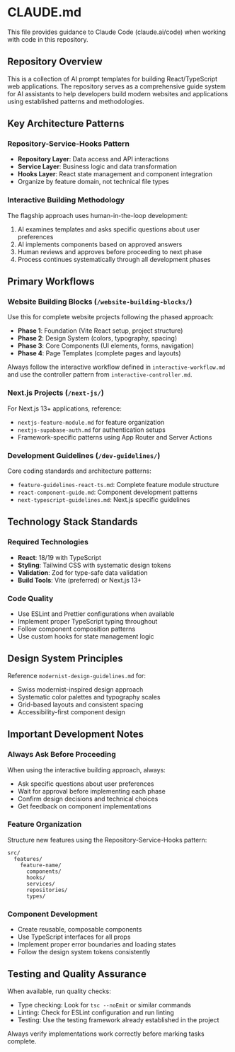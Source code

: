 # CLAUDE.md

This file provides guidance to Claude Code (claude.ai/code) when working with code in this repository.

## Repository Overview

This is a collection of AI prompt templates for building React/TypeScript web applications. The repository serves as a comprehensive guide system for AI assistants to help developers build modern websites and applications using established patterns and methodologies.

## Key Architecture Patterns

### Repository-Service-Hooks Pattern
- **Repository Layer**: Data access and API interactions
- **Service Layer**: Business logic and data transformation  
- **Hooks Layer**: React state management and component integration
- Organize by feature domain, not technical file types

### Interactive Building Methodology
The flagship approach uses human-in-the-loop development:
1. AI examines templates and asks specific questions about user preferences
2. AI implements components based on approved answers
3. Human reviews and approves before proceeding to next phase
4. Process continues systematically through all development phases

## Primary Workflows

### Website Building Blocks (`/website-building-blocks/`)
Use this for complete website projects following the phased approach:
- **Phase 1**: Foundation (Vite React setup, project structure)
- **Phase 2**: Design System (colors, typography, spacing)
- **Phase 3**: Core Components (UI elements, forms, navigation)
- **Phase 4**: Page Templates (complete pages and layouts)

Always follow the interactive workflow defined in `interactive-workflow.md` and use the controller pattern from `interactive-controller.md`.

### Next.js Projects (`/next-js/`)
For Next.js 13+ applications, reference:
- `nextjs-feature-module.md` for feature organization
- `nextjs-supabase-auth.md` for authentication setups
- Framework-specific patterns using App Router and Server Actions

### Development Guidelines (`/dev-guidelines/`)
Core coding standards and architecture patterns:
- `feature-guidelines-react-ts.md`: Complete feature module structure
- `react-component-guide.md`: Component development patterns
- `next-typescript-guidelines.md`: Next.js specific guidelines

## Technology Stack Standards

### Required Technologies
- **React**: 18/19 with TypeScript
- **Styling**: Tailwind CSS with systematic design tokens
- **Validation**: Zod for type-safe data validation
- **Build Tools**: Vite (preferred) or Next.js 13+

### Code Quality
- Use ESLint and Prettier configurations when available
- Implement proper TypeScript typing throughout
- Follow component composition patterns
- Use custom hooks for state management logic

## Design System Principles

Reference `modernist-design-guidelines.md` for:
- Swiss modernist-inspired design approach
- Systematic color palettes and typography scales
- Grid-based layouts and consistent spacing
- Accessibility-first component design

## Important Development Notes

### Always Ask Before Proceeding
When using the interactive building approach, always:
- Ask specific questions about user preferences
- Wait for approval before implementing each phase
- Confirm design decisions and technical choices
- Get feedback on component implementations

### Feature Organization
Structure new features using the Repository-Service-Hooks pattern:
```
src/
  features/
    feature-name/
      components/
      hooks/
      services/
      repositories/
      types/
```

### Component Development
- Create reusable, composable components
- Use TypeScript interfaces for all props
- Implement proper error boundaries and loading states
- Follow the design system tokens consistently

## Testing and Quality Assurance

When available, run quality checks:
- Type checking: Look for `tsc --noEmit` or similar commands
- Linting: Check for ESLint configuration and run linting
- Testing: Use the testing framework already established in the project

Always verify implementations work correctly before marking tasks complete.